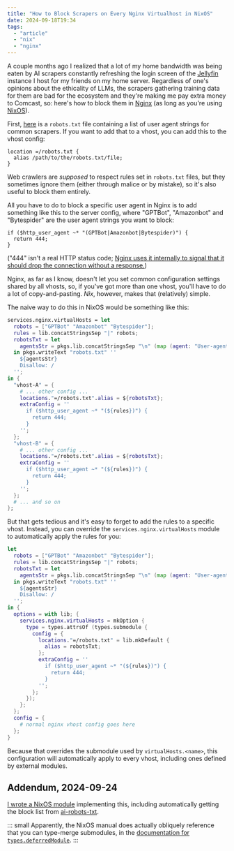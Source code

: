 ```yaml
---
title: "How to Block Scrapers on Every Nginx Virtualhost in NixOS"
date: 2024-09-18T19:34
tags:
  - "article"
  - "nix"
  - "nginx"
---
```


A couple months ago I realized that a lot of my home bandwidth was being eaten by AI scrapers constantly refreshing the login screen of the [Jellyfin](https://jellyfin.org) instance I host for my friends on my home server. Regardless of one's opinions about the ethicality of LLMs, the scrapers gathering training data for them are bad for the ecosystem and they're making me pay extra money to Comcast, so: here's how to block them in [Nginx](https://nginx.org/) (as long as you're using [NixOS](https://nixos.org)).

First, [here](https://github.com/ai-robots-txt/ai.robots.txt/blob/main/robots.txt) is a `robots.txt` file containing a list of user agent strings for common scrapers. If you want to add that to a vhost, you can add this to the vhost config:
```
location =/robots.txt {
  alias /path/to/the/robots.txt/file;
}
```

Web crawlers are *supposed* to respect rules set in `robots.txt` files, but they sometimes ignore them (either through malice or by mistake), so it's also useful to block them entirely.

All you have to do to block a specific user agent in Nginx is to add something like this to the server config, where "GPTBot", "Amazonbot" and "Bytespider" are the user agent strings you want to block:
```
if ($http_user_agent ~* "(GPTBot|Amazonbot|Bytespider)") {
  return 444;
}
```
("444" isn't a real HTTP status code; [Nginx uses it internally to signal that it should drop the connection without a response.](https://nginx.org/en/docs/http/request_processing.html))

Nginx, as far as I know, doesn't let you set common configuration settings shared by all vhosts, so, if you've got more than one vhost, you'll have to do a lot of copy-and-pasting. *Nix*, however, makes that (relatively) simple.

The naive way to do this in NixOS would be something like this:
```nix
services.nginx.virtualHosts = let
  robots = ["GPTBot" "Amazonbot" "Bytespider"];
  rules = lib.concatStringsSep "|" robots;
  robotsTxt = let
    agentsStr = pkgs.lib.concatStringsSep "\n" (map (agent: "User-agent: ${agent}" robots));
  in pkgs.writeText "robots.txt" ''
    ${agentsStr}
    Disallow: /
  '';
in {
  "vhost-A" = {
    # ... other config ...
    locations."=/robots.txt".alias = ${robotsTxt};
    extraConfig = ''
      if ($http_user_agent ~* "(${rules})") {
        return 444;
      }
    '';
  };
  "vhost-B" = {
    # ... other config ...
    locations."=/robots.txt".alias = ${robotsTxt};
    extraConfig = ''
      if ($http_user_agent ~* "(${rules})") {
        return 444;
      }
    '';
  };
  # ... and so on
};
```

But that gets tedious and it's easy to forget to add the rules to a specific vhost. Instead, you can override the `services.nginx.virtualHosts` module to automatically apply the rules for you:
```nix
let
  robots = ["GPTBot" "Amazonbot" "Bytespider"];
  rules = lib.concatStringsSep "|" robots;
  robotsTxt = let
    agentsStr = pkgs.lib.concatStringsSep "\n" (map (agent: "User-agent: ${agent}" robots));
  in pkgs.writeText "robots.txt" ''
    ${agentsStr}
    Disallow: /
  '';
in {
  options = with lib; {
    services.nginx.virtualHosts = mkOption {
      type = types.attrsOf (types.submodule {
        config = {
          locations."=/robots.txt" = lib.mkDefault {
            alias = robotsTxt;
          };
          extraConfig = ''
            if ($http_user_agent ~* "(${rules})") {
              return 444;
            }
          '';
        };
      });
    };
  };
  config = {
    # normal nginx vhost config goes here
  };
}
```

Because that overrides the submodule used by `virtualHosts.<name>`, this configuration will automatically apply to every vhost, including ones defined by external modules.

## Addendum, 2024-09-24

[I wrote a NixOS module](https://github.com/SignalWalker/nix.nginx.vhost-defaults) implementing this, including automatically getting the block list from [ai-robots-txt](https://github.com/ai-robots-txt/ai-robots-txt).

::: small
Apparently, the NixOS manual does actually obliquely reference that you can type-merge submodules, in the [documentation for `types.deferredModule`](https://nixos.org/manual/nixos/unstable/#sec-option-types-submodule).
:::
